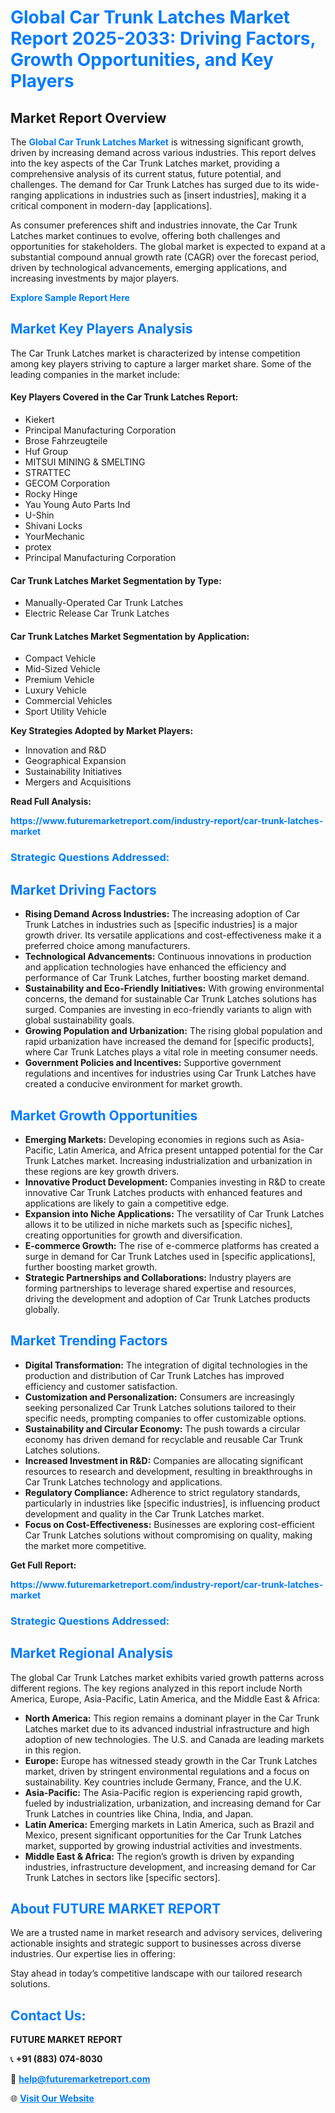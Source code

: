 <h1 style="color: #007BFF;">Global Car Trunk Latches Market Report 2025-2033: Driving Factors, Growth Opportunities, and Key Players</h1>

<section id="overview">
<h2>Market Report Overview</h2>
<p>The <a href="https://www.futuremarketreport.com/industry-report/car-trunk-latches-market" style="color: #007BFF; text-decoration: none;"><strong>Global Car Trunk Latches Market</strong></a> is witnessing significant growth, driven by increasing demand across various industries. This report delves into the key aspects of the Car Trunk Latches market, providing a comprehensive analysis of its current status, future potential, and challenges. The demand for Car Trunk Latches has surged due to its wide-ranging applications in industries such as [insert industries], making it a critical component in modern-day [applications].</p>
<p>As consumer preferences shift and industries innovate, the Car Trunk Latches market continues to evolve, offering both challenges and opportunities for stakeholders. The global market is expected to expand at a substantial compound annual growth rate (CAGR) over the forecast period, driven by technological advancements, emerging applications, and increasing investments by major players.</p>
</section>

<section id="overview">
<p><a href="https://www.futuremarketreport.com/request-sample/reportId=60496" style="color: #007BFF; text-decoration: none;"><strong>Explore Sample Report Here</strong></a></p>
</section>

<section id="key-players">
<h2 style="color: #007BFF;">Market Key Players Analysis</h2>
<p>The Car Trunk Latches market is characterized by intense competition among key players striving to capture a larger market share. Some of the leading companies in the market include:</p>
<h4>Key Players Covered in the Car Trunk Latches Report:</h4>
<ul><li>Kiekert</li><li>Principal Manufacturing Corporation</li><li>Brose Fahrzeugteile</li><li>Huf Group</li><li>MITSUI MINING &amp; SMELTING</li><li>STRATTEC</li><li>GECOM Corporation</li><li>Rocky Hinge</li><li>Yau Young Auto Parts Ind</li><li>U-Shin</li><li>Shivani Locks</li><li>YourMechanic</li><li>protex</li><li>Principal Manufacturing Corporation</li></ul>
<h4>Car Trunk Latches Market Segmentation by Type:</h4>
<ul><li>Manually-Operated Car Trunk Latches</li><li>Electric Release Car Trunk Latches</li></ul>

<h4>Car Trunk Latches Market Segmentation by Application:</h4>
<ul><li>Compact Vehicle</li><li>Mid-Sized Vehicle</li><li>Premium Vehicle</li><li>Luxury Vehicle</li><li>Commercial Vehicles</li><li>Sport Utility Vehicle</li></ul>
<p><strong>Key Strategies Adopted by Market Players:</strong></p>
<ul>
<li>Innovation and R&D</li>
<li>Geographical Expansion</li>
<li>Sustainability Initiatives</li>
<li>Mergers and Acquisitions</li>
</ul>
</section>

<section>
<p><strong>Read Full Analysis: </strong></p><a href="https://www.futuremarketreport.com/industry-report/car-trunk-latches-market" style="color: #007BFF; text-decoration: none;"><strong>https://www.futuremarketreport.com/industry-report/car-trunk-latches-market</strong></a>
<h3 style="color: #007BFF;">Strategic Questions Addressed:</h3>
</section>

<section id="driving-factors">
<h2 style="color: #007BFF;">Market Driving Factors</h2>
<ul>
<li><strong>Rising Demand Across Industries:</strong> The increasing adoption of Car Trunk Latches in industries such as [specific industries] is a major growth driver. Its versatile applications and cost-effectiveness make it a preferred choice among manufacturers.</li>
<li><strong>Technological Advancements:</strong> Continuous innovations in production and application technologies have enhanced the efficiency and performance of Car Trunk Latches, further boosting market demand.</li>
<li><strong>Sustainability and Eco-Friendly Initiatives:</strong> With growing environmental concerns, the demand for sustainable Car Trunk Latches solutions has surged. Companies are investing in eco-friendly variants to align with global sustainability goals.</li>
<li><strong>Growing Population and Urbanization:</strong> The rising global population and rapid urbanization have increased the demand for [specific products], where Car Trunk Latches plays a vital role in meeting consumer needs.</li>
<li><strong>Government Policies and Incentives:</strong> Supportive government regulations and incentives for industries using Car Trunk Latches have created a conducive environment for market growth.</li>
</ul>
</section>

<section id="growth-opportunities">
<h2 style="color: #007BFF;">Market Growth Opportunities</h2>
<ul>
<li><strong>Emerging Markets:</strong> Developing economies in regions such as Asia-Pacific, Latin America, and Africa present untapped potential for the Car Trunk Latches market. Increasing industrialization and urbanization in these regions are key growth drivers.</li>
<li><strong>Innovative Product Development:</strong> Companies investing in R&D to create innovative Car Trunk Latches products with enhanced features and applications are likely to gain a competitive edge.</li>
<li><strong>Expansion into Niche Applications:</strong> The versatility of Car Trunk Latches allows it to be utilized in niche markets such as [specific niches], creating opportunities for growth and diversification.</li>
<li><strong>E-commerce Growth:</strong> The rise of e-commerce platforms has created a surge in demand for Car Trunk Latches used in [specific applications], further boosting market growth.</li>
<li><strong>Strategic Partnerships and Collaborations:</strong> Industry players are forming partnerships to leverage shared expertise and resources, driving the development and adoption of Car Trunk Latches products globally.</li>
</ul>
</section>

<section id="trending-factors">
<h2 style="color: #007BFF;">Market Trending Factors</h2>
<ul>
<li><strong>Digital Transformation:</strong> The integration of digital technologies in the production and distribution of Car Trunk Latches has improved efficiency and customer satisfaction.</li>
<li><strong>Customization and Personalization:</strong> Consumers are increasingly seeking personalized Car Trunk Latches solutions tailored to their specific needs, prompting companies to offer customizable options.</li>
<li><strong>Sustainability and Circular Economy:</strong> The push towards a circular economy has driven demand for recyclable and reusable Car Trunk Latches solutions.</li>
<li><strong>Increased Investment in R&D:</strong> Companies are allocating significant resources to research and development, resulting in breakthroughs in Car Trunk Latches technology and applications.</li>
<li><strong>Regulatory Compliance:</strong> Adherence to strict regulatory standards, particularly in industries like [specific industries], is influencing product development and quality in the Car Trunk Latches market.</li>
<li><strong>Focus on Cost-Effectiveness:</strong> Businesses are exploring cost-efficient Car Trunk Latches solutions without compromising on quality, making the market more competitive.</li>
</ul>
</section>

<section>
<p><strong>Get Full Report: </strong></p><a href="https://www.futuremarketreport.com/industry-report/car-trunk-latches-market" style="color: #007BFF; text-decoration: none;"><strong>https://www.futuremarketreport.com/industry-report/car-trunk-latches-market</strong></a>
<h3 style="color: #007BFF;">Strategic Questions Addressed:</h3>
</section>


<section id="regional-analysis">
<h2 style="color: #007BFF;">Market Regional Analysis</h2>
<p>The global Car Trunk Latches market exhibits varied growth patterns across different regions. The key regions analyzed in this report include North America, Europe, Asia-Pacific, Latin America, and the Middle East & Africa:</p>
<ul>
<li><strong>North America:</strong> This region remains a dominant player in the Car Trunk Latches market due to its advanced industrial infrastructure and high adoption of new technologies. The U.S. and Canada are leading markets in this region.</li>
<li><strong>Europe:</strong> Europe has witnessed steady growth in the Car Trunk Latches market, driven by stringent environmental regulations and a focus on sustainability. Key countries include Germany, France, and the U.K.</li>
<li><strong>Asia-Pacific:</strong> The Asia-Pacific region is experiencing rapid growth, fueled by industrialization, urbanization, and increasing demand for Car Trunk Latches in countries like China, India, and Japan.</li>
<li><strong>Latin America:</strong> Emerging markets in Latin America, such as Brazil and Mexico, present significant opportunities for the Car Trunk Latches market, supported by growing industrial activities and investments.</li>
<li><strong>Middle East & Africa:</strong> The region’s growth is driven by expanding industries, infrastructure development, and increasing demand for Car Trunk Latches in sectors like [specific sectors].</li>
</ul>
</section>

<footer>
<h2 style="color: #007BFF;">About FUTURE MARKET REPORT</h2>
<p>We are a trusted name in market research and advisory services, delivering actionable insights and strategic support to businesses across diverse industries. Our expertise lies in offering:</p>

<p>Stay ahead in today’s competitive landscape with our tailored research solutions.</p>

<h2 style="color: #007BFF;">Contact Us:</h2>
<p><strong>FUTURE MARKET REPORT</strong></p>
<p>📞 <strong>+91 (883) 074-8030</strong></p>
<p>📧 <strong><a href="mailto:help@futuremarketreport.com" style="color: #007BFF;">help@futuremarketreport.com</a></strong></p>
<p>🌐 <strong><a href="https://www.futuremarketreport.com/" style="color: #007BFF;">Visit Our Website</a></strong></p>
</footer>